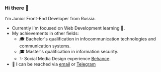 ### Hi there 👋

I'm Junior Front-End Developer from Russia.
- Currently i'm focused on Web Development learning 👀.
- My achievements in other fields:
  - :mortar_board: Bachelor's qualification in infocommunication technologies and communication systems.
  - :mortar_board: Master's qualification in information security.
  - :sparkles: Social Media Design experience [Behance](https://www.behance.net/arne-be).
- :e-mail: I can be reached via [email](mailto:pm.pushkarev.ar@gmail.com) or [Telegram](https://t.me/AlexeyPushkarev)

<!---
PushkarevAR/PushkarevAR is a ✨ special ✨ repository because its `README.md` (this file) appears on your GitHub profile.
You can click the Preview link to take a look at your changes.
--->
